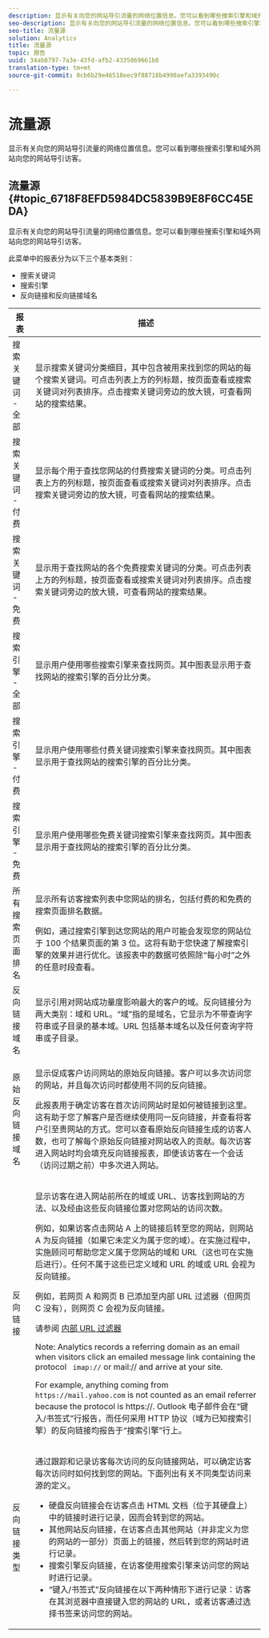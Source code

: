 ```yaml
---
description: 显示有关向您的网站导引流量的网络位置信息。您可以看到哪些搜索引擎和域外网站向您的网站导引访客。
seo-description: 显示有关向您的网站导引流量的网络位置信息。您可以看到哪些搜索引擎和域外网站向您的网站导引访客。
seo-title: 流量源
solution: Analytics
title: 流量源
topic: 报告
uuid: 34ab8797-7a3e-43fd-afb2-4335869661b8
translation-type: tm+mt
source-git-commit: 0cb6b29e46518eec9f88718b4990aefa3393490c

---
```



# 流量源

显示有关向您的网站导引流量的网络位置信息。您可以看到哪些搜索引擎和域外网站向您的网站导引访客。

## 流量源 {#topic_6718F8EFD5984DC5839B9E8F6CC45EDA}

显示有关向您的网站导引流量的网络位置信息。您可以看到哪些搜索引擎和域外网站向您的网站导引访客。

此菜单中的报表分为以下三个基本类别：

* 搜索关键词
* 搜索引擎
* 反向链接和反向链接域名

<table id="table_BF03A24CC90741FB98169742F9D1EB91"> 
 <thead> 
  <tr> 
   <th colname="col1" class="entry"> 报表 </th> 
   <th colname="col2" class="entry"> 描述 </th> 
  </tr> 
 </thead>
 <tbody> 
  <tr> 
   <td colname="col1"> 搜索关键词 - 全部 </td> 
   <td colname="col2"> <p> 显示搜索关键词分类细目，其中包含被用来找到您的网站的每个搜索关键词。可点击列表上方的列标题，按页面查看或搜索关键词对列表排序。点击搜索关键词旁边的放大镜，可查看网站的搜索结果。 </p> </td> 
  </tr> 
  <tr> 
   <td colname="col1"> 搜索关键词 - 付费 </td> 
   <td colname="col2"> <p> 显示每个用于查找您网站的付费搜索关键词的分类。可点击列表上方的列标题，按页面查看或搜索关键词对列表排序。点击搜索关键词旁边的放大镜，可查看网站的搜索结果。 </p> </td> 
  </tr> 
  <tr> 
   <td colname="col1"> 搜索关键词 - 免费 </td> 
   <td colname="col2"> <p> 显示用于查找网站的各个免费搜索关键词的分类。可点击列表上方的列标题，按页面查看或搜索关键词对列表排序。点击搜索关键词旁边的放大镜，可查看网站的搜索结果。 </p> </td> 
  </tr> 
  <tr> 
   <td colname="col1"> 搜索引擎 - 全部 </td> 
   <td colname="col2"> <p> 显示用户使用哪些搜索引擎来查找网页。其中图表显示用于查找网站的搜索引擎的百分比分类。 </p> </td> 
  </tr> 
  <tr> 
   <td colname="col1"> 搜索引擎 - 付费 </td> 
   <td colname="col2"> <p> 显示用户使用哪些付费关键词搜索引擎来查找网页。其中图表显示用于查找网站的搜索引擎的百分比分类。 </p> </td> 
  </tr> 
  <tr> 
   <td colname="col1"> 搜索引擎 - 免费 </td> 
   <td colname="col2"> <p> 显示用户使用哪些免费关键词搜索引擎来查找网页。其中图表显示用于查找网站的搜索引擎的百分比分类。 </p> </td> 
  </tr> 
  <tr> 
   <td colname="col1"> 所有搜索页面排名 </td> 
   <td colname="col2"> <p> 显示所有访客搜索列表中您网站的排名，包括付费的和免费的搜索页面排名数据。 </p> <p>例如，通过搜索引擎到达您网站的用户可能会发现您的网站位于 100 个结果页面的第 3 位。这将有助于您快速了解搜索引擎的效果并进行优化。该报表中的数据可依照除<span class="wintitle">“每小时”</span>之外的任意时段查看。 </p> </td> 
  </tr> 
  <tr> 
   <td colname="col1"> 反向链接域名 </td> 
   <td colname="col2"> <p> 显示引用对网站成功量度影响最大的客户的域。反向链接分为两大类别：域和 URL。“域”指的是域名，它显示为不带查询字符串或子目录的基本域。URL 包括基本域名以及任何查询字符串或子目录。 </p> </td> 
  </tr> 
  <tr> 
   <td colname="col1"> 原始反向链接域名 </td> 
   <td colname="col2"> <p> 显示促成客户访问网站的原始反向链接。客户可以多次访问您的网站，并且每次访问时都使用不同的反向链接。 </p> <p>此报表用于确定访客在首次访问网站时是如何被链接到这里。这有助于您了解客户是否继续使用同一反向链接，并查看将客户引至贵网站的方式。您可以查看原始反向链接生成的访客人数，也可了解每个原始反向链接对网站收入的贡献。<span class="wintitle">每次访客进入网站时均会填充反向链接报表，即便该访客在一个会话（访问过期之前）中多次进入网站。</span> </p> </td> 
  </tr> 
  <tr> 
   <td colname="col1"> 反向链接 </td> 
   <td colname="col2"> <p> 显示访客在进入网站前所在的域或 URL、访客找到网站的方法、以及经由这些反向链接位置对您网站的访问次数。 </p> <p>例如，如果访客点击网站 A 上的链接后转至您的网站，则网站 A 为反向链接（如果它未定义为属于您的域）。在实施过程中，实施顾问可帮助您定义属于您网站的域和 URL（这也可在实施后进行）。任何不属于这些已定义域和 URL 的域或 URL 会视为反向链接。 </p> <p>例如，若网页 A 和网页 B 已添加至内部 URL 过滤器（但网页 C 没有），则网页 C 会视为反向链接。 </p> <p>请参阅 <a href="/help/admin/admin/internal-url-filter-admin.md"> 内部 URL 过滤器</a></p>  <p>Note: Analytics records a referring domain as an email when visitors click an emailed message link containing the protocol <code> imap://</code> or <span class="filepath"> mail://</span> and arrive at your site. </p> <p>For example, anything coming from <code> https://mail.yahoo.com</code> is not counted as an email referrer because the protocol is <span class="filepath"> https://</span>. Outlook 电子邮件会在<span class="wintitle">“键入/书签式”</span>行报告，而任何采用 HTTP 协议（域为已知搜索引擎）的反向链接均报告于<span class="wintitle">“搜索引擎”</span>行上。 </p> </td> 
  </tr> 
  <tr> 
   <td colname="col1"> 反向链接类型 </td> 
   <td colname="col2"> <p> 通过跟踪和记录访客每次访问的反向链接网站，可以确定访客每次访问时如何找到您的网站。下面列出有关不同类型访问来源的定义。 </p> 
    <ul id="ul_981E224B63A44893BFCCE4110BA941F7"> 
     <li id="li_9CF3A37599D24C628E1FD9C5F014DF0F"> 硬盘反向链接会在访客点击 HTML 文档（位于其硬盘上）中的链接时进行记录，因而会转到您的网站。 </li> 
     <li id="li_7B48C857AE0A48E5A35A73A00B039328"> 其他网站反向链接，在访客点击其他网站（并非定义为您的网站的一部分）页面上的链接，然后转到您的网站时进行记录。 </li> 
     <li id="li_87BCF837F21B43C0B4C9C97C4CBF69A2"> 搜索引擎反向链接，在访客使用搜索引擎来访问您的网站时进行记录。 </li> 
     <li id="li_14A94FA2F4A44F47A810A86F94896162"> “键入/书签式”反向链接在以下两种情形下进行记录：访客在其浏览器中直接键入您的网站的 URL，或者访客通过选择书签来访问您的网站。 </li> 
    </ul> </td> 
  </tr> 
 </tbody> 
</table>